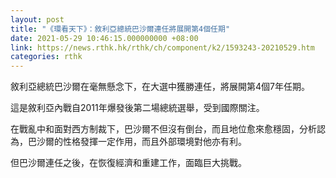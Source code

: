 ```yaml
---
layout: post
title: "《環看天下》：敘利亞總統巴沙爾連任將展開第4個任期"
date: 2021-05-29 10:46:15.000000000 +08:00
link: https://news.rthk.hk/rthk/ch/component/k2/1593243-20210529.htm
categories: rthk
---
```


敘利亞總統巴沙爾在毫無懸念下，在大選中獲勝連任，將展開第4個7年任期。

這是敘利亞內戰自2011年爆發後第二場總統選舉，受到國際關注。 

在戰亂中和面對西方制裁下，巴沙爾不但沒有倒台，而且地位愈來愈穩固，分析認為，巴沙爾的性格發揮一定作用，而且外部環境對他亦有利。

但巴沙爾連任之後，在恢復經濟和重建工作，面臨巨大挑戰。

